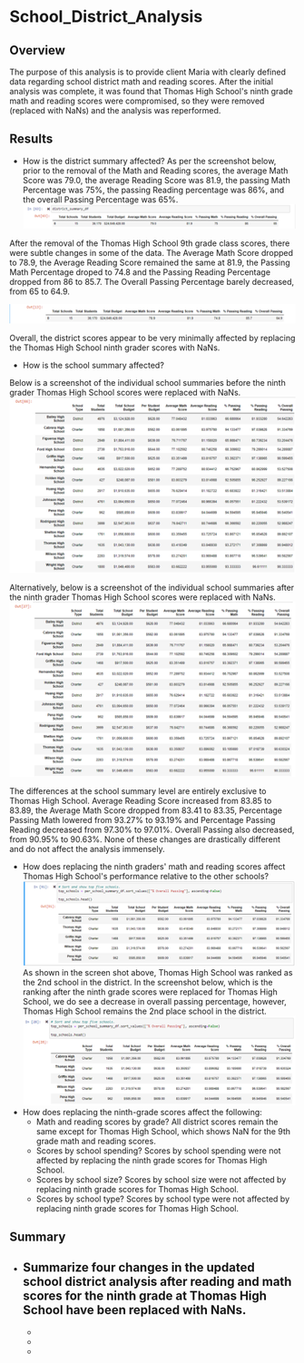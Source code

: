 # School_District_Analysis
## Overview
The purpose of this analysis is to provide client Maria with clearly defined data regarding school district math and reading scores. After the initial analysis was complete, it was found that Thomas High School's ninth grade math and reading scores were compromised, so they were removed (replaced with NaNs) and the analysis was reperformed.
## Results
* How is the district summary affected?
As per the screenshot below, prior to the removal of the Math and Reading scores,  the average Math Score was 79.0, the average Reading Score was 81.9, the passing Math Percentage was 75%, the passing Reading percentage was 86%, and the overall Passing Percentage was 65%.
![District Analysis Before](Screenshots/District_Analysis_Before.png)

After the removal of the Thomas High School 9th grade class scores, there were subtle changes in some of the data. The Average Math Score dropped to 78.9, the Average Reading Score remained the same at 81.9, the Passing Math Percentage droped to 74.8 and the Passing Reading Percentage dropped from 86 to 85.7. The Overall Passing Percentage barely decreased, from 65 to 64.9. 

![District Analysis After](Screenshots/District_Analysis_After.png)

Overall, the district scores appear to be very minimally affected by replacing the Thomas High School ninth grader scores with NaNs. 

* How is the school summary affected?

Below is a screenshot of the individual school summaries before the ninth grader Thomas High School scores were replaced with NaNs.
![School Summary Before](Screenshots/School_Summary_Before.png)

Alternatively, below is a screenshot of the individual school summaries after the ninth grader Thomas High School scores were replaced with NaNs. 
![School Summary After](Screenshots/School_Summary_After2.png)

The differences at the school summary level are entirely exclusive to Thomas High School. Average Reading Score increased from 83.85 to 83.89, the Average Math Score dropped from 83.41 to 83.35, Percentage Passing Math lowered from 93.27% to 93.19% and Percentage Passing Reading decreased from 97.30% to 97.01%. Overall Passing also decreased, from 90.95% to 90.63%. None of these changes are drastically different and do not affect the analysis immensely.

* How does replacing the ninth graders' math and reading scores affect Thomas High School's performance relative to the other schools?
![School Ranking](Screenshots/top_5_schools_before.png)
As shown in the screen shot above, Thomas High School was ranked as the 2nd school in the district. In the screenshot below, which is the ranking after the ninth grade scores were replaced for Thomas High School, we do see a decrease in overall passing percentage, however, Thomas High School remains the 2nd place school in the district.
![School Ranking](Screenshots/top_5_schools_after.png)
* How does replacing the ninth-grade scores affect the following:
     - Math and reading scores by grade?
     All district scores remain the same except for Thomas High School, which shows NaN for the 9th grade math and reading scores.
     - Scores by school spending?
     Scores by school spending were not affected by replacing the ninth grade scores for Thomas High School.
     - Scores by school size?
     Scores by school size were not affected by replacing ninth grade scores for Thomas High School.
     - Scores by school type?
     Scores by school type were not affected by replacing ninth grade scores for Thomas High School.

## Summary

* Summarize four changes in the updated school district analysis after reading and math scores for the ninth grade at Thomas High School have been replaced with NaNs.
     -
     -
     -
     -
